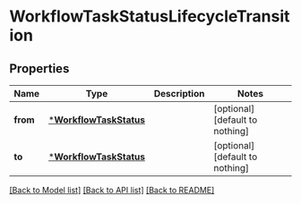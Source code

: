 # WorkflowTaskStatusLifecycleTransition


## Properties
Name | Type | Description | Notes
------------ | ------------- | ------------- | -------------
**from** | [***WorkflowTaskStatus**](WorkflowTaskStatus.md) |  | [optional] [default to nothing]
**to** | [***WorkflowTaskStatus**](WorkflowTaskStatus.md) |  | [optional] [default to nothing]


[[Back to Model list]](../README.md#models) [[Back to API list]](../README.md#api-endpoints) [[Back to README]](../README.md)


